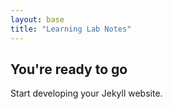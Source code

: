 ```yaml
---
layout: base
title: "Learning Lab Notes"
---
```


## You're ready to go

Start developing your Jekyll website.
